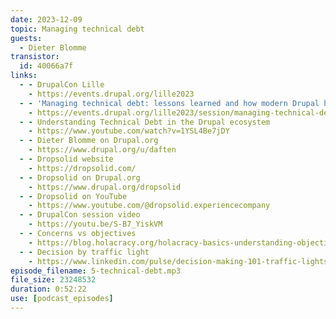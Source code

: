 ```yaml
---
date: 2023-12-09
topic: Managing technical debt
guests:
  - Dieter Blomme
transistor:
  id: 40066a7f
links:
  - - DrupalCon Lille
    - https://events.drupal.org/lille2023
  - - 'Managing technical debt: lessons learned and how modern Drupal helps you'
    - https://events.drupal.org/lille2023/session/managing-technical-debt-lessons-learned-and-how-modern-drupal-helps-you
  - - Understanding Technical Debt in the Drupal ecosystem
    - https://www.youtube.com/watch?v=1YSL4Be7jDY
  - - Dieter Blomme on Drupal.org
    - https://www.drupal.org/u/daften
  - - Dropsolid website
    - https://dropsolid.com/
  - - Dropsolid on Drupal.org
    - https://www.drupal.org/dropsolid
  - - Dropsolid on YouTube
    - https://www.youtube.com/@dropsolid.experiencecompany
  - - DrupalCon session video
    - https://youtu.be/S-B7_YiskVM
  - - Concerns vs objectives
    - https://blog.holacracy.org/holacracy-basics-understanding-objections-d87b579d00d1
  - - Decision by traffic light
    - https://www.linkedin.com/pulse/decision-making-101-traffic-lights-puppy-case-study-valerio-magliulo
episode_filename: 5-technical-debt.mp3
file_size: 23248532
duration: 0:52:22
use: [podcast_episodes]
---
```

